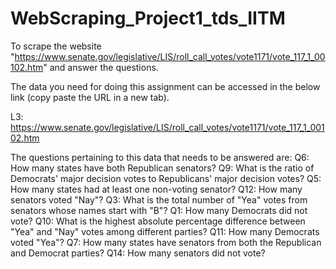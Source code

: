 # WebScraping_Project1_tds_IITM
To scrape the website "https://www.senate.gov/legislative/LIS/roll_call_votes/vote1171/vote_117_1_00102.htm" and answer the questions.

The data you need for doing this assignment can be accessed in the below link (copy paste the URL in a new tab).

L3: https://www.senate.gov/legislative/LIS/roll_call_votes/vote1171/vote_117_1_00102.htm

The questions pertaining to this data that needs to be answered are:
Q6: How many states have both Republican senators? 
Q9: What is the ratio of Democrats' major decision votes to Republicans' major decision votes? 
Q5: How many states had at least one non-voting senator? 
Q12: How many senators voted "Nay"? 
Q3: What is the total number of "Yea" votes from senators whose names start with "B"? 
Q1: How many Democrats did not vote? 
Q10: What is the highest absolute percentage difference between "Yea" and "Nay" votes among different parties? 
Q11: How many Democrats voted "Yea"? 
Q7: How many states have senators from both the Republican and Democrat parties? 
Q14: How many senators did not vote? 
